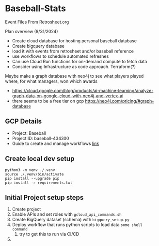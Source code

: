 # Baseball-Stats
Event Files From Retrosheet.org

Plan overview (8/31/2024)
- Create cloud database for hosting personal baseball database
- Create bigquery database
- load it with events from retrosheet and/or baseball reference
- use workflows to schedule automated refreshes
- Can use Cloud Run functions for on-demand compute to fetch data
- Consider using Infrastructure as code approach. Terraform(?)

Maybe make a graph database with neo4j to see what players played where, for what managers, won which awards
- https://cloud.google.com/blog/products/ai-machine-learning/analyze-graph-data-on-google-cloud-with-neo4j-and-vertex-ai
- there seems to be a free tier on gcp https://neo4j.com/pricing/#graph-database

## GCP Details
- Project: Baseball
- Project ID: baseball-434300
- Guide to create and manage workflows [link](https://cloud.google.com/workflows/docs/creating-updating-workflow)


## Create local dev setup
```
python3 -m venv ./.venv
source ./.venv/bin/activate
pip install --upgrade pip
pip install -r requirements.txt
```

## Initial Project setup steps
1. Create project
2. Enable APIs and set roles with `gcloud_api_commands.sh`
3. Create BigQuery dataset (schema) with `bigquery_setup.py`
4. Deploy workflow that runs python scripts to load data `some shell command`
   1. try to get this to run via CI/CD
5. 